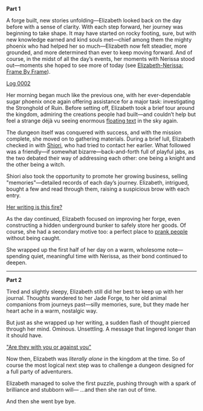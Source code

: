 **Part 1**

A forge built, new stories unfolding—Elizabeth looked back on the day before with a sense of clarity. With each step forward, her journey was beginning to take shape. It may have started on rocky footing, sure, but with new knowledge earned and kind souls met—chief among them the mighty phoenix who had helped her so much—Elizabeth now felt steadier, more grounded, and more determined than ever to keep moving forward. And of course, in the midst of all the day’s events, her moments with Nerissa stood out—moments she hoped to see more of today (see [Elizabeth-Nerissa: Frame By Frame](#edge:elizabeth-rose-bloodflame-nerissa-ravencroft-right-2-left-2)).

[Log 0002](#embed:https://www.youtube.com/live/vbppXmxXo7o?si=miuGcqt46LMF_GCh&t=95)

Her morning began much like the previous one, with her ever-dependable sugar phoenix once again offering assistance for a major task: investigating the Stronghold of Ruin. Before setting off, Elizabeth took a brief tour around the kingdom, admiring the creations people had built—and couldn’t help but feel a strange déjà vu seeing enormous [floating text](https://www.youtube.com/live/vbppXmxXo7o?si=gbwqdZGPxPB_RjoQ&t=651) in the sky again.

The dungeon itself was conquered with success, and with the mission complete, she moved on to gathering materials. During a brief lull, Elizabeth checked in with [Shiori](https://www.youtube.com/live/vbppXmxXo7o?si=ZHTbaG0Zv_dYDNx4&t=5606), who had tried to contact her earlier. What followed was a friendly—if somewhat bizarre—back-and-forth full of playful jabs, as the two debated their way of addressing each other: one being a knight and the other being a witch.

Shiori also took the opportunity to promote her growing business, selling "memories"—detailed records of each day’s journey. Elizabeth, intrigued, bought a few and read through them, raising a suspicious brow with each entry. 

[Her writing is this fire?](#embed:https://www.youtube.com/live/vbppXmxXo7o?si=a1GZJG59uOdXfzBc&t=11809)

As the day continued, Elizabeth focused on improving her forge, even constructing a hidden underground bunker to safely store her goods. Of course, she had a secondary motive too: a perfect place to [prank people](https://www.youtube.com/live/vbppXmxXo7o?si=ewOxwttSz3l0BUTO&t=22074) without being caught.

She wrapped up the first half of her day on a warm, wholesome note—spending quiet, meaningful time with Nerissa, as their bond continued to deepen.

---
**Part 2**

Tired and slightly sleepy, Elizabeth still did her best to keep up with her journal. Thoughts wandered to her Jade Forge, to her old animal companions from journeys past—silly memories, sure, but they made her heart ache in a warm, nostalgic way. 

But just as she wrapped up her writing, a sudden flash of thought pierced through her mind. Ominous. Unsettling. A message that lingered longer than it should have.

["Are they with you or against you"](#embed:https://www.youtube.com/live/1tE2N1kP2YA?si=IEaSGDXxGSpZj8xf&t=198)


Now then, Elizabeth was *literally alone* in the kingdom at the time. So of course the most logical next step was to challenge a dungeon designed for a full party of adventurers.

Elizabeth managed to solve the first puzzle, pushing through with a spark of brilliance and stubborn will—
...and then she ran out of time.

And then she went bye bye.
